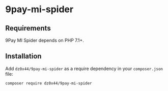 # 9pay-mi-spider

Requirements
------------

9Pay MI Spider depends on PHP 7.1+.

Installation
------------

Add ``dz0x44/9pay-mi-spider`` as a require dependency in your ``composer.json`` file:

    composer require dz0x44/9pay-mi-spider
